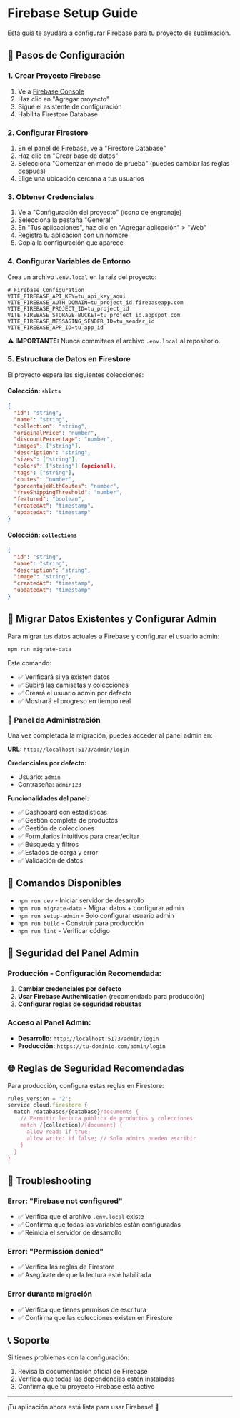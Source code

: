 # Firebase Setup Guide

Esta guía te ayudará a configurar Firebase para tu proyecto de sublimación.

## 🚀 Pasos de Configuración

### 1. Crear Proyecto Firebase

1. Ve a [Firebase Console](https://console.firebase.google.com/)
2. Haz clic en "Agregar proyecto"
3. Sigue el asistente de configuración
4. Habilita Firestore Database

### 2. Configurar Firestore

1. En el panel de Firebase, ve a "Firestore Database"
2. Haz clic en "Crear base de datos"
3. Selecciona "Comenzar en modo de prueba" (puedes cambiar las reglas después)
4. Elige una ubicación cercana a tus usuarios

### 3. Obtener Credenciales

1. Ve a "Configuración del proyecto" (ícono de engranaje)
2. Selecciona la pestaña "General"
3. En "Tus aplicaciones", haz clic en "Agregar aplicación" > "Web"
4. Registra tu aplicación con un nombre
5. Copia la configuración que aparece

### 4. Configurar Variables de Entorno

Crea un archivo `.env.local` en la raíz del proyecto:

```env
# Firebase Configuration
VITE_FIREBASE_API_KEY=tu_api_key_aqui
VITE_FIREBASE_AUTH_DOMAIN=tu_project_id.firebaseapp.com
VITE_FIREBASE_PROJECT_ID=tu_project_id
VITE_FIREBASE_STORAGE_BUCKET=tu_project_id.appspot.com
VITE_FIREBASE_MESSAGING_SENDER_ID=tu_sender_id
VITE_FIREBASE_APP_ID=tu_app_id
```

**⚠️ IMPORTANTE:** Nunca commitees el archivo `.env.local` al repositorio.

### 5. Estructura de Datos en Firestore

El proyecto espera las siguientes colecciones:

#### Colección: `shirts`
```json
{
  "id": "string",
  "name": "string",
  "collection": "string", 
  "originalPrice": "number",
  "discountPercentage": "number",
  "images": ["string"],
  "description": "string",
  "sizes": ["string"],
  "colors": ["string"] (opcional),
  "tags": ["string"],
  "coutes": "number",
  "porcentajeWithCoutes": "number", 
  "freeShippingThreshold": "number",
  "featured": "boolean",
  "createdAt": "timestamp",
  "updatedAt": "timestamp"
}
```

#### Colección: `collections`
```json
{
  "id": "string",
  "name": "string",
  "description": "string",
  "image": "string",
  "createdAt": "timestamp",
  "updatedAt": "timestamp"
}
```

## 📁 Migrar Datos Existentes y Configurar Admin

Para migrar tus datos actuales a Firebase y configurar el usuario admin:

```bash
npm run migrate-data
```

Este comando:
- ✅ Verificará si ya existen datos
- ✅ Subirá las camisetas y colecciones
- ✅ Creará el usuario admin por defecto
- ✅ Mostrará el progreso en tiempo real

### 👤 Panel de Administración

Una vez completada la migración, puedes acceder al panel admin en:

**URL:** `http://localhost:5173/admin/login`

**Credenciales por defecto:**
- Usuario: `admin`
- Contraseña: `admin123`

**Funcionalidades del panel:**
- ✅ Dashboard con estadísticas
- ✅ Gestión completa de productos
- ✅ Gestión de colecciones
- ✅ Formularios intuitivos para crear/editar
- ✅ Búsqueda y filtros
- ✅ Estados de carga y error
- ✅ Validación de datos

## 🔧 Comandos Disponibles

- `npm run dev` - Iniciar servidor de desarrollo
- `npm run migrate-data` - Migrar datos + configurar admin
- `npm run setup-admin` - Solo configurar usuario admin
- `npm run build` - Construir para producción
- `npm run lint` - Verificar código

## 🔐 Seguridad del Panel Admin

### Producción - Configuración Recomendada:

1. **Cambiar credenciales por defecto**
2. **Usar Firebase Authentication** (recomendado para producción)
3. **Configurar reglas de seguridad robustas**

### Acceso al Panel Admin:

- **Desarrollo:** `http://localhost:5173/admin/login`
- **Producción:** `https://tu-dominio.com/admin/login`

## 🌐 Reglas de Seguridad Recomendadas

Para producción, configura estas reglas en Firestore:

```javascript
rules_version = '2';
service cloud.firestore {
  match /databases/{database}/documents {
    // Permitir lectura pública de productos y colecciones
    match /{collection}/{document} {
      allow read: if true;
      allow write: if false; // Solo admins pueden escribir
    }
  }
}
```

## 🚨 Troubleshooting

### Error: "Firebase not configured"
- ✅ Verifica que el archivo `.env.local` existe
- ✅ Confirma que todas las variables están configuradas
- ✅ Reinicia el servidor de desarrollo

### Error: "Permission denied"
- ✅ Verifica las reglas de Firestore
- ✅ Asegúrate de que la lectura esté habilitada

### Error durante migración
- ✅ Verifica que tienes permisos de escritura
- ✅ Confirma que las colecciones existen en Firestore

## 📞 Soporte

Si tienes problemas con la configuración:
1. Revisa la documentación oficial de Firebase
2. Verifica que todas las dependencias estén instaladas
3. Confirma que tu proyecto Firebase está activo

---

¡Tu aplicación ahora está lista para usar Firebase! 🎉